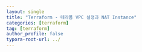 ```yaml
---
layout: single
title: "Terraform - 테라폼 VPC 설정과 NAT Instance"
categories: [terraform]
tag: [terraform]
author_profile: false
typora-root-url: ../
---
```


### 